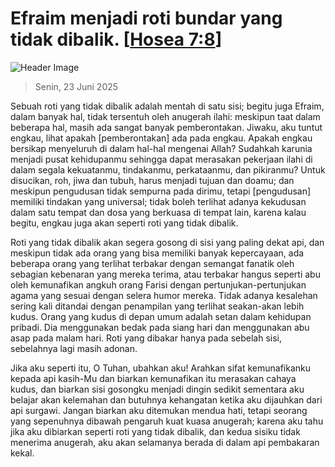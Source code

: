 
# Efraim menjadi roti bundar yang tidak dibalik. [[Hosea 7:8](http://alkitab.sabda.org/?Hosea%207:8)]

![Header Image](https://alkitab.app/slice/sunrise.jpg)

> Senin, 23 Juni 2025

Sebuah roti yang tidak dibalik adalah mentah di satu sisi; begitu juga Efraim, dalam banyak hal, tidak tersentuh oleh anugerah ilahi: meskipun taat dalam beberapa hal, masih ada sangat banyak pemberontakan. Jiwaku, aku tuntut engkau, lihat apakah [pemberontakan] ada pada engkau. Apakah engkau bersikap menyeluruh di dalam hal-hal mengenai Allah? Sudahkah karunia menjadi pusat kehidupanmu sehingga dapat merasakan pekerjaan ilahi di dalam segala kekuatanmu, tindakanmu, perkataanmu, dan pikiranmu? Untuk disucikan, roh, jiwa dan tubuh, harus menjadi tujuan dan doamu; dan meskipun pengudusan tidak sempurna pada dirimu, tetapi [pengudusan] memiliki tindakan yang universal; tidak boleh terlihat adanya kekudusan dalam satu tempat dan dosa yang berkuasa di tempat lain, karena kalau begitu, engkau juga akan seperti roti yang tidak dibalik.

Roti yang tidak dibalik akan segera gosong di sisi yang paling dekat api, dan meskipun tidak ada orang yang bisa memiliki banyak kepercayaan, ada beberapa orang yang terlihat terbakar dengan semangat fanatik oleh sebagian kebenaran yang mereka terima, atau terbakar hangus seperti abu oleh kemunafikan angkuh orang Farisi dengan pertunjukan-pertunjukan agama yang sesuai dengan selera humor mereka. Tidak adanya kesalehan sering kali ditandai dengan penampilan yang terlihat seakan-akan lebih kudus. Orang yang kudus di depan umum adalah setan dalam kehidupan pribadi. Dia menggunakan bedak pada siang hari dan menggunakan abu asap pada malam hari. Roti yang dibakar hanya pada sebelah sisi, sebelahnya lagi masih adonan.

Jika aku seperti itu, O Tuhan, ubahkan aku! Arahkan sifat kemunafikanku kepada api kasih-Mu dan biarkan kemunafikan itu merasakan cahaya kudus, dan biarkan sisi gosongku menjadi dingin sedikit sementara aku belajar akan kelemahan dan butuhnya kehangatan ketika aku dijauhkan dari api surgawi. Jangan biarkan aku ditemukan mendua hati, tetapi seorang yang sepenuhnya dibawah pengaruh kuat kuasa anugerah; karena aku tahu jika aku dibiarkan seperti roti yang tidak dibalik, dan kedua sisiku tidak menerima anugerah, aku akan selamanya berada di dalam api pembakaran kekal.
    